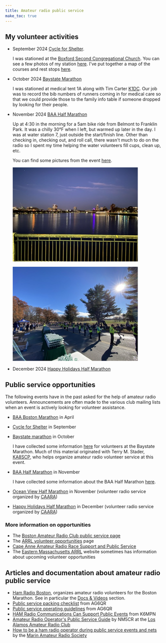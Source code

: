 ```yaml
---
title: Amateur radio public service
make_toc: true
---
```


## My volunteer activities

- September 2024 [Cycle for
  Shelter](https://give.emmausinc.org/event/2024-cycle-for-shelter/e570321).

  I was stationed at the [Boxford Second Congregational Church][boxford]. You can see a few photos of my station
  [here](https://photos.app.goo.gl/BknbK9RmPYQ6ZwGP6). I've put together a map of the courses and rest stops [here](https://www.google.com/maps/d/edit?mid=1AVcfy-LazXzyhn2wXhymyljLHbaF0zA&usp=sharing).

  [boxford]: https://maps.app.goo.gl/XeGoP6vEKsBJMwGW8

- October 2024 [Baystate Marathon][baystate]

  I was stationed at medical tent 1A along with Tim Carter [K1DC]. Our job was to record the bib numbers of runners coming in for medical care so that we could provide those to the family info table if someone dropped by looking for their people.

  [k1dc]: https://www.qrz.com/db/K1DC

- November 2024 [BAA Half Marathon][baahalf]

  Up at 4:30 in the morning for a 5am bike ride from Belmont to Franklin Park. It was a chilly 30°F when I left, but warmed up later in the day. I was at water station 7, just outside the start/finish line. Other than checking in, checking out, and roll call, there wasn't much to do on the radio so I spent my time helping the water volunteers fill cups, clean up, etc. 

  You can find some pictures from the event [here](https://photos.app.goo.gl/oQaxifhZ3dft7wwy6).

  ![Picture of Cambridge and Boston taken early in the morning from the Mass Ave Bridge](baa_half_marathon/2024/massavebridge.jpg)

  ![Picture of volunteers holding out cups of water to runners](baa_half_marathon/2024/waterstop.jpg)

- December 2024 [Happy Holidays Half Marathon][hhh]

## Public service opportunities

The following events have in the past asked for the help of amateur radio volunteers. Announcements are often made to the various club mailing lists when an event is actively looking for volunteer assistance.

- [BAA Boston Marathon][baa] in April

- [Cycle for Shelter](https://emmausinc.org/cycle-for-shelter-2/) in September

- [Baystate marathon][baystate] in October

  I have collected some information [here](baystate_marathon) for volunteers at the Baystate Marathon. Much of this material originated with Terry M. Stader, [KA8SCP], who helps organize amateur radio volunteer service at this event.

- [BAA Half Marathon][baahalf] in November
 
  I have collected some information about the BAA Half Marathon [here](baa_half_marathon).

- [Ocean View Half Marathon](https://www.yukanrun.com/oceanview-half-marathon-5k) in November (volunteer radio service organized by [CAARA])

- [Happy Holidays Half Marathon][hhh] in December (volunteer radio service organized by [CAARA])

[baa]: https://www.baa.org/races/boston-marathon/volunteer
[baystate]: https://www.baystatemarathon.com/
[baahalf]: https://www.baa.org/races/boston-half
[ka8scp]: http://ka8scp.wb1gof.net/
[hhh]: https://www.yukanrun.com/happy-holidays-half-merrython-5k

### More information on opportunities

- The [Boston Amateur Radio Club public service page](https://www.barc.org/public-service/)
- The [ARRL volunteer opportunities](http://www.arrl.org/volunteer-opportunities) page
- [Cape Anne Amateur Radio Race Support and Public Service][caara]
- The [Eastern Massachusetts ARRL](https://ema.arrl.org/) website sometimes has information about upcoming volunteer opportunities

[caara]: https://sites.google.com/view/caararaces/home
## Articles and documentation about amateur radio public service

- [Ham Radio Boston](https://www.hamradioboston.org/), organizes amateur radio volunteers for the Boston Marathon. See in particular the [Docs & Videos](https://www.hamradioboston.org/docs-videos) section.
- [Public service packing checklist](https://ag6qr.net/index.php/public-service-packing-checklist/) from AG6QR
- [Public service operating guidelines](https://ag6qr.net/index.php/public-service-operating-guidelines/) from AG6QR
- [HAM Radio Communications Can Support Public Events](https://k6mpn.org/training/resources/2019OctPublic%20Events%20Support_2.pdf) from K6MPN
- [Amateur Radio Operator's Public Service Guide](https://laarc.weebly.com/uploads/7/3/2/9/73292865/guidlines_for_community_events.pdf) by NM5CR at the [Los Alamos Amateur Radio Club](https://laarc.weebly.com)
- [How to be a ham radio operator during public service events and nets](https://youtu.be/HHxNOMGSwAI?si=hQ7T_-v_ZJ-z-1Cy) by the [Marin Amateur Radio Society](https://www.w6sg.net/)
